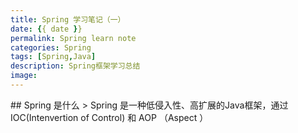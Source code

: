 ```yaml
---
title: Spring 学习笔记（一）
date: {{ date }}
permalink: Spring learn note
categories: Spring
tags: [Spring,Java]
description: Spring框架学习总结
image:
---
```

<p class="description"></p>
## Spring 是什么
> Spring 是一种低侵入性、高扩展的Java框架，通过 IOC(Intenvertion of Control) 和 AOP （Aspect ） 